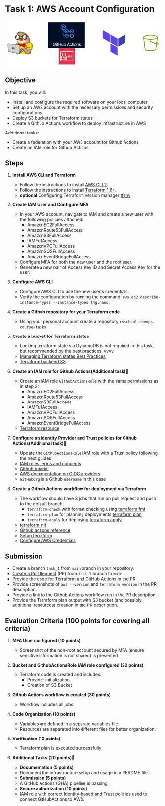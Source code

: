 # Task 1: AWS Account Configuration

![task_1 schema](../../visual_assets/task_1.png)

## Objective

In this task, you will:

- Install and configure the required software on your local computer
- Set up an AWS account with the necessary permissions and security configurations
- Deploy S3 buckets for Terraform states
- Create a Github Actions workflow to deploy infrastructure in AWS

Additional tasks:

- Create a federation with your AWS account for Github Actions
- Create an IAM role for Github Actions

## Steps

1. **Install AWS CLI and Terraform**
   - Follow the instructions to install [AWS CLI 2](https://docs.aws.amazon.com/cli/latest/userguide/getting-started-install.html).
   - Follow the instructions to install [Terraform 1.6+](https://developer.hashicorp.com/terraform/install?product_intent=terraform).
   - **optional** Configuring Terraform version manager [tfenv](https://github.com/tfutils/tfenv)

2. **Create IAM User and Configure MFA**
   - In your AWS account, navigate to IAM and create a new user with the following policies attached:
     - AmazonEC2FullAccess
     - AmazonRoute53FullAccess
     - AmazonS3FullAccess
     - IAMFullAccess
     - AmazonVPCFullAccess
     - AmazonSQSFullAccess
     - AmazonEventBridgeFullAccess
   - Configure MFA for both the new user and the root user.
   - Generate a new pair of Access Key ID and Secret Access Key for the user.

3. **Configure AWS CLI**
   - Configure AWS CLI to use the new user's credentials.
   - Verify the configuration by running the command: `aws ec2 describe-instance-types --instance-types t4g.nano`.

4. **Create a Github repository for your Terraform code**
   - Using your personal account create a repository `rsschool-devops-course-tasks`

5. **Create a bucket for Terraform states**
   - Locking terraform state via DynamoDB is not required in this task, but recommended by the best practices. vvvv
   - [Managing Terraform states Best Practices](https://spacelift.io/blog/terraform-s3-backend)
   - [Terraform backend S3](https://developer.hashicorp.com/terraform/language/backend/s3)

6. **Create an IAM role for Github Actions(Additional task)💫**
   - Create an IAM role `GithubActionsRole` with the same permissions as in step 2:
     - AmazonEC2FullAccess
     - AmazonRoute53FullAccess
     - AmazonS3FullAccess
     - IAMFullAccess
     - AmazonVPCFullAccess
     - AmazonSQSFullAccess
     - AmazonEventBridgeFullAccess
   - [Terraform resource](https://registry.terraform.io/providers/hashicorp/aws/latest/docs/resources/iam_role)

7. **Configure an Identity Provider and Trust policies for Github Actions(Additional task)💫**
   - Update the `GithubActionsRole` IAM role with a Trust policy following the next guides
   - [IAM roles terms and concepts](https://docs.aws.amazon.com/IAM/latest/UserGuide/id_roles.html#id_roles_terms-and-concepts)
   - [Github tutorial](https://docs.github.com/en/actions/security-for-github-actions/security-hardening-your-deployments/configuring-openid-connect-in-amazon-web-services)
   - [AWS documentation on OIDC providers](https://docs.aws.amazon.com/IAM/latest/UserGuide/id_roles_create_for-idp_oidc.html#idp_oidc_Create_GitHub)
   - `GitHubOrg` is a Github `username` in this case

8. **Create a Github Actions workflow for deployment via Terraform**
   - The workflow should have 3 jobs that run on pull request and push to the default branch:
     - `terraform-check` with format checking using [terraform fmt](https://developer.hashicorp.com/terraform/cli/commands/fmt)
     - `terraform-plan` for planning deployments [terraform plan](https://developer.hashicorp.com/terraform/cli/commands/plan)
     - `terraform-apply` for deploying [terraform apply](https://developer.hashicorp.com/terraform/cli/commands/apply)
   - [terraform init](https://developer.hashicorp.com/terraform/cli/commands/init)
   - [Github actions reference](https://docs.github.com/en/actions/writing-workflows/workflow-syntax-for-github-actions)
   - [Setup terraform](https://github.com/hashicorp/setup-terraform)
   - [Configure AWS Credentials](https://github.com/aws-actions/configure-aws-credentials)

## Submission

- Create a branch `task_1` from `main` branch in your repository.
- [Create a Pull Request](https://docs.github.com/en/pull-requests/collaborating-with-pull-requests/proposing-changes-to-your-work-with-pull-requests/creating-a-pull-request) (PR) from `task_1` branch to `main`.
- Provide the code for Terraform and GitHub Actions in the PR.
- Provide screenshots of `aws --version` and `terraform version` in the PR description.
- Provide a link to the Github Actions workflow run in the PR description.
- Provide the Terraform plan output with S3 bucket (and possibly additional resources) creation in the PR description.

## Evaluation Criteria (100 points for covering all criteria)

1. **MFA User configured (10 points)**
   - Screenshot of the non-root account secured by MFA (ensure sensitive information is not shared) is presented

2. **Bucket and GithubActionsRole IAM role configured (20 points)**
   - Terraform code is created and includes:
     - Provider initialization
     - Creation of S3 Bucket

3. **Github Actions workflow is created (30 points)**
   - Workflow includes all jobs

4. **Code Organization (10 points)**
   - Variables are defined in a separate variables file.
   - Resources are separated into different files for better organization.

5. **Verification (10 points)**
   - Terraform plan is executed successfully

6. **Additional Tasks (20 points)💫**
   - **Documentation (5 points)**
   - Document the infrastructure setup and usage in a README file.
   - **Submission (5 points)**
   - A GitHub Actions (GHA) pipeline is passing
   - **Secure authorization (10 points)**
   - IAM role with correct Identity-based and Trust policies used to connect GitHubActions to AWS.
